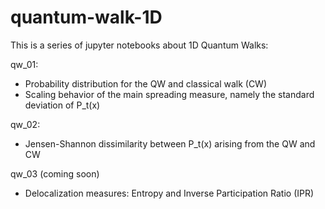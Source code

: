 # quantum-walk-1D
This is a series of jupyter notebooks about 1D Quantum Walks:

qw_01: 

* Probability distribution for the QW and classical walk (CW)
* Scaling behavior of the main spreading measure, namely the standard deviation of P_t(x) 


qw_02: 
* Jensen-Shannon dissimilarity between  P_t(x) arising from the QW and CW

qw_03 (coming soon)
* Delocalization measures: Entropy and Inverse Participation Ratio (IPR)
